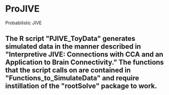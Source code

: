 # ProJIVE
Probabilistic JIVE

## The R script "PJIVE_ToyData" generates simulated data in the manner described in "Interpretive JIVE: Connections with CCA and an Application to Brain Connectivity." The functions that the script calls on are contained in "Functions_to_SimulateData" and require instillation of the "rootSolve" package to work.
